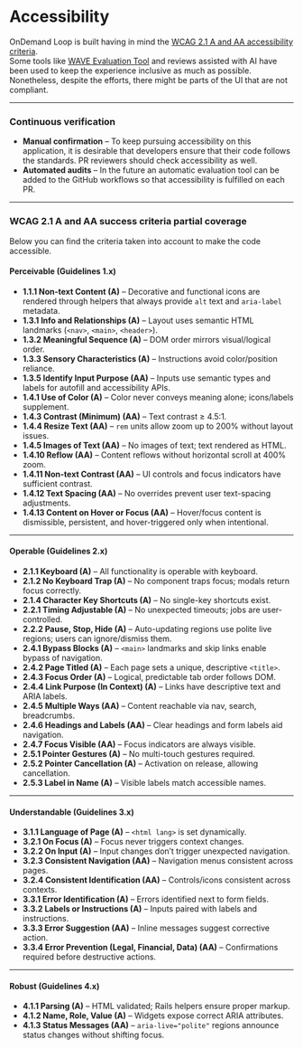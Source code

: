 # Accessibility

OnDemand Loop is built having in mind the [WCAG 2.1 A and AA accessibility criteria](https://www.w3.org/TR/WCAG21/).  
Some tools like [WAVE Evaluation Tool](https://wave.webaim.org/) and reviews assisted with AI have been used to keep the experience inclusive as much as possible.
Nonetheless, despite the efforts, there might be parts of the UI that are not compliant. 

---

### Continuous verification

- **Manual confirmation** – To keep pursuing accessibility on this application, it is desirable that developers ensure that their code follows the standards. PR reviewers should check accessibility as well.
- **Automated audits** – In the future an automatic evaluation tool can be added to the GitHub workflows so that accessibility is fulfilled on each PR. 

---
### WCAG 2.1 A and AA success criteria partial coverage

Below you can find the criteria taken into account to make the code accessible.

#### Perceivable (Guidelines 1.x)
 
- **1.1.1 Non-text Content (A)** – Decorative and functional icons are rendered through helpers that always provide `alt` text and `aria-label` metadata.
- **1.3.1 Info and Relationships (A)** – Layout uses semantic HTML landmarks (`<nav>`, `<main>`, `<header>`).
- **1.3.2 Meaningful Sequence (A)** – DOM order mirrors visual/logical order.
- **1.3.3 Sensory Characteristics (A)** – Instructions avoid color/position reliance.
- **1.3.5 Identify Input Purpose (AA)** – Inputs use semantic types and labels for autofill and accessibility APIs.
- **1.4.1 Use of Color (A)** – Color never conveys meaning alone; icons/labels supplement.
- **1.4.3 Contrast (Minimum) (AA)** – Text contrast ≥ 4.5:1.
- **1.4.4 Resize Text (AA)** – `rem` units allow zoom up to 200% without layout issues.
- **1.4.5 Images of Text (AA)** – No images of text; text rendered as HTML.
- **1.4.10 Reflow (AA)** – Content reflows without horizontal scroll at 400% zoom.
- **1.4.11 Non-text Contrast (AA)** – UI controls and focus indicators have sufficient contrast.
- **1.4.12 Text Spacing (AA)** – No overrides prevent user text-spacing adjustments.
- **1.4.13 Content on Hover or Focus (AA)** – Hover/focus content is dismissible, persistent, and hover-triggered only when intentional.

---

#### Operable (Guidelines 2.x)

- **2.1.1 Keyboard (A)** – All functionality is operable with keyboard.
- **2.1.2 No Keyboard Trap (A)** – No component traps focus; modals return focus correctly.
- **2.1.4 Character Key Shortcuts (A)** – No single-key shortcuts exist.
- **2.2.1 Timing Adjustable (A)** – No unexpected timeouts; jobs are user-controlled.
- **2.2.2 Pause, Stop, Hide (A)** – Auto-updating regions use polite live regions; users can ignore/dismiss them.
- **2.4.1 Bypass Blocks (A)** – `<main>` landmarks and skip links enable bypass of navigation.
- **2.4.2 Page Titled (A)** – Each page sets a unique, descriptive `<title>`.
- **2.4.3 Focus Order (A)** – Logical, predictable tab order follows DOM.
- **2.4.4 Link Purpose (In Context) (A)** – Links have descriptive text and ARIA labels.
- **2.4.5 Multiple Ways (AA)** – Content reachable via nav, search, breadcrumbs.
- **2.4.6 Headings and Labels (AA)** – Clear headings and form labels aid navigation.
- **2.4.7 Focus Visible (AA)** – Focus indicators are always visible.
- **2.5.1 Pointer Gestures (A)** – No multi-touch gestures required.
- **2.5.2 Pointer Cancellation (A)** – Activation on release, allowing cancellation.
- **2.5.3 Label in Name (A)** – Visible labels match accessible names.

---

#### Understandable (Guidelines 3.x)

- **3.1.1 Language of Page (A)** – `<html lang>` is set dynamically.
- **3.2.1 On Focus (A)** – Focus never triggers context changes.
- **3.2.2 On Input (A)** – Input changes don’t trigger unexpected navigation.
- **3.2.3 Consistent Navigation (AA)** – Navigation menus consistent across pages.
- **3.2.4 Consistent Identification (AA)** – Controls/icons consistent across contexts.
- **3.3.1 Error Identification (A)** – Errors identified next to form fields.
- **3.3.2 Labels or Instructions (A)** – Inputs paired with labels and instructions.
- **3.3.3 Error Suggestion (AA)** – Inline messages suggest corrective action.
- **3.3.4 Error Prevention (Legal, Financial, Data) (AA)** – Confirmations required before destructive actions.

---

#### Robust (Guidelines 4.x)

- **4.1.1 Parsing (A)** – HTML validated; Rails helpers ensure proper markup.
- **4.1.2 Name, Role, Value (A)** – Widgets expose correct ARIA attributes.
- **4.1.3 Status Messages (AA)** – `aria-live="polite"` regions announce status changes without shifting focus.
